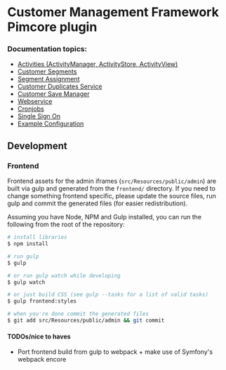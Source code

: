 # Customer Management Framework Pimcore plugin

### Documentation topics:

* [Activities (ActivityManager, ActivityStore, ActivityView)](./doc/Activities.md)
* [Customer Segments](./doc/CustomerSegments.md)
* [Segment Assignment](./doc/SegmentAssignment.md)
* [Customer Duplicates Service](./doc/CustomerDuplicatesService.md)
* [Customer Save Manager](./doc/CustomerSaveManager.md)
* [Webservice](./doc/Webservice.md)
* [Cronjobs](./doc/Cronjobs.md)
* [Single Sign On](./doc/Single_Sign_On.md)
* [Example Configuration](./doc/ExampleConfiguration.md)


## Development

### Frontend

Frontend assets for the admin iframes (`src/Resources/public/admin`) are built via gulp and generated from the `frontend/`
directory. If you need to change something frontend specific, please update the source files, run gulp and commit the 
generated files (for easier redistribution).

Assuming you have Node, NPM and Gulp installed, you can run the following from the root of the repository:

```bash
# install libraries
$ npm install

# run gulp
$ gulp

# or run gulp watch while developing
$ gulp watch

# or just build CSS (see gulp --tasks for a list of valid tasks)
$ gulp frontend:styles

# when you're done commit the generated files
$ git add src/Resources/public/admin && git commit
```

#### TODOs/nice to haves

* Port frontend build from gulp to webpack + make use of Symfony's webpack encore
